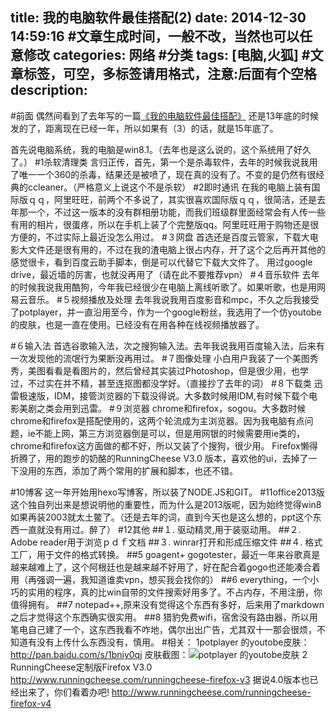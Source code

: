 title:  我的电脑软件最佳搭配(2)
date: 2014-12-30 14:59:16 #文章生成时间，一般不改，当然也可以任意修改
categories:  网络 #分类
tags: [电脑,火狐] #文章标签，可空，多标签请用格式，注意:后面有个空格
description:  
---
#前面
偶然间看到了去年写的一篇[《我的电脑软件最佳搭配》](http://blog.sina.com.cn/s/blog_63a3d9b70101gzsy.html) 还是13年底的时候发的了，距离现在已经一年，所以如果有（3）的话，就是15年底了。

首先说电脑系统，我的电脑是win8.1。（去年也是这么说的，这个系统用了好久了。）
#1杀软清理类
言归正传，首先，第一个是杀毒软件，去年的时候我说我用了唯一一个360的杀毒，结果还是被喷了，现在真的没有了。不变的是仍然有很经典的ccleaner。（严格意义上说这个不是杀软）
#2即时通讯
在我的电脑上装有国际版ｑｑ，阿里旺旺，前两个不多说了，其实很喜欢国际版ｑｑ，很简洁，还是去年那一个，不过这一版本的没有群相册功能，而我们班级群里面经常会有人传一些有用的相片，很蛋疼，所以在手机上装了个完整版qq。阿里旺旺用于购物还是很方便的，不过实际上最近没怎么用过。
#３网盘
首选还是百度云管家，下载大电影大文件还是很有用的，不过在我的渣电脑上很占内存，开了这个之后再开其他的感觉很卡，看到百度云助手脚本，倒是可以代替它下载大文件了。
用过google drive，最近墙的厉害，也就没再用了（请在此不要推荐vpn）
#４音乐软件
去年的时候我说我用酷狗，今年我已经很少在电脑上离线听歌了。如果听歌，也是用网易云音乐。
#５视频播放及处理
去年我说我用百度影音和mpc，不久之后我接受了potplayer，并一直沿用至今，作为一个google粉丝，我选用了一个仿youtobe的皮肤，也是一直在使用。已经没有在用各种在线视频播放器了。
 
#６输入法
首选谷歌输入法，次之搜狗输入法。去年我说我用百度输入法，后来有一次发现他的流氓行为果断没再用过。
#７图像处理
小白用户我装了一个美图秀秀，美图看看是看图片的，然后曾经其实装过Photoshop，但是很少用，也学过，不过实在并不精，甚至连抠图都没学好。（直接抄了去年的词）
#８下载类
迅雷极速版，IDM，接管浏览器的下载没得说。大多数时候用IDM,有时候下载个电影美剧之类会用到迅雷。
#９浏览器
chrome和firefox，sogou。大多数时候chrome和firefox是搭配使用的，这两个轮流成为主浏览器。因为我电脑有点问题，ie不能上网，第三方浏览器倒是可以，但是用网银的时候需要用ie类的，chrome和firefox这方面做的都不好，所以又装了个搜狗，很少用。
Firefox懒得折腾了，用的跑步的奶酪的RunningCheese V3.0 版本，喜欢他的ui，去掉了一下没用的东西，添加了两个常用的扩展和脚本，也还不错。

#10博客
这一年开始用hexo写博客，所以装了NODE.JS和GIT。
#11office2013版
这个独自列出来是想说明他的重要性，而为什么是2013版呢，因为始终觉得win8如果再装2003就太土鳖了。（还是去年的词，直到今天也是这么想的，ppt这个东西一直就没有用过。醉了）
#12其他
##１.   驱动精灵,用于装驱动用。
##２.   Adobe reader用于浏览ｐｄｆ文档
##３.   winrar打开和形成压缩文件
##４.   格式工厂，用于文件的格式转换。
##5 goagent+ gogotester，最近一年来谷歌真是越来越难上了，这个阿根廷也是越来越不好用了，好在配合着gogo也还能凑合着用（再强调一遍，我知道谁卖vpn，想买我会找你的）
##6 everything，一个小巧的实用的程序，真的比win自带的文件搜索好用多了。不占内存，不用注册，你值得拥有。
##7 notepad++,原来没有觉得这个东西有多好，后来用了markdown之后才觉得这个东西确实很实用。
##8  猎豹免费wifi，宿舍没有路由器，所以用笔电自己建了一个，这东西我看不咋地，偶尔出出广告，尤其双十一那会很烦，不知道有没有上传什么东西没有，慎用。
#相关： 
1potplayer 的youtobe皮肤：http://pan.baidu.com/s/1bniy0qj
皮肤截图：![potplayer 的youtobe皮肤](http://hktkdy.qiniudn.com/potplayeryoutobe.png)
   2     RunningCheese定制版Firefox V3.0  http://www.runningcheese.com/runningcheese-firefox-v3   据说4.0版本也已经出来了，你们看着办吧! http://www.runningcheese.com/runningcheese-firefox-v4   
